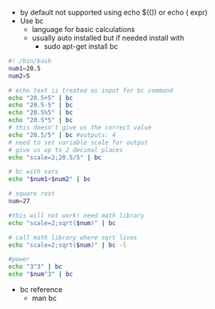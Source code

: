 -  by default not supported using echo $(()) or echo ( expr)
- Use bc
	- language for basic calculations
	- usually auto installed but if needed install with 
		- sudo apt-get install bc
``` bash
#! /bin/bash
num1=20.5
num2=5

# echo text is treated as input for bc command
echo "20.5+5" | bc
echo "20.5-5" | bc
echo "20.5%5" | bc
echo "20.5*5" | bc
# this doesn't give us the correct value
echo "20.5/5" | bc #outputs: 4
# need to set variable scale for output
# give us up to 2 decimal places
echo "scale=2;20.5/5" | bc

# bc with vars
echo "$num1+$num2" | bc

# square root
num=27

#this will not work! need math library
echo "scale=2;sqrt($num)" | bc

# call math library where sqrt lives
echo "scale=2;sqrt($num)" | bc -l

#power
echo "3^3" | bc
echo "$num^3" | bc
```

- bc reference
	- man bc